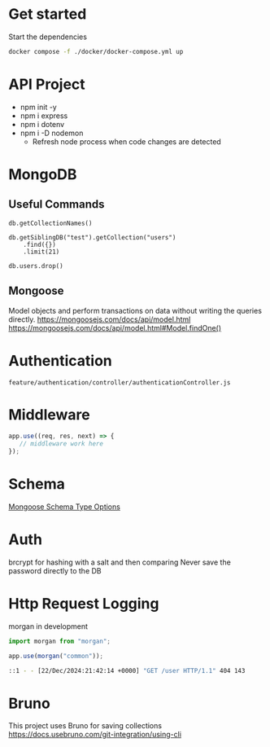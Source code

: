 # Get started
Start the dependencies
```bash
docker compose -f ./docker/docker-compose.yml up
```

# API Project
- npm init -y
- npm i express
- npm i dotenv
- npm i -D nodemon
  - Refresh node process when code changes are detected

# MongoDB

## Useful Commands
```mongo
db.getCollectionNames()

db.getSiblingDB("test").getCollection("users")
    .find({})
    .limit(21)

db.users.drop()
```

## Mongoose
Model objects and perform transactions on data without writing the queries directly.
https://mongoosejs.com/docs/api/model.html
https://mongoosejs.com/docs/api/model.html#Model.findOne()

# Authentication
`feature/authentication/controller/authenticationController.js`

# Middleware
```javascript
app.use((req, res, next) => {
   // middleware work here 
});
```

# Schema
[Mongoose Schema Type Options](https://mongoosejs.com/docs/api/schematypeoptions.html)

# Auth
brcrypt for hashing with a salt and then comparing
Never save the password directly to the DB

# Http Request Logging
morgan in development
```javascript
import morgan from "morgan";

app.use(morgan("common"));
```

```bash
::1 - - [22/Dec/2024:21:42:14 +0000] "GET /user HTTP/1.1" 404 143
```
# Bruno
This project uses Bruno for saving collections
https://docs.usebruno.com/git-integration/using-cli